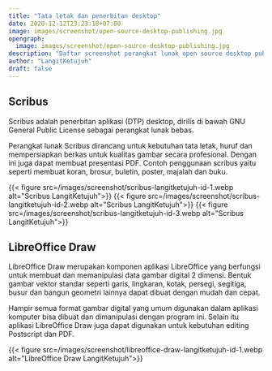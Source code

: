 ```yaml
---
title: "Tata letak dan penerbitan desktop"
date: 2020-12-12T23:23:18+07:00
image: images/screenshot/open-source-desktop-publishing.jpg
opengraph:
  image: images/screenshot/open-source-desktop-publishing.jpg
description: "Daftar screenshot perangkat lunak open source desktop publishing"
author: "LangitKetujuh"
draft: false
---
```


## Scribus

Scribus adalah penerbitan aplikasi (DTP) desktop, dirilis di bawah GNU General Public License sebagai perangkat lunak bebas.

Perangkat lunak Scribus dirancang untuk kebutuhan tata letak, huruf dan mempersiapkan berkas untuk kualitas gambar secara profesional. Dengan ini juga dapat membuat presentasi PDF. Contoh penggunaan scribus yaitu seperti membuat koran, brosur, buletin, poster, majalah dan buku.

{{< figure src=/images/screenshot/scribus-langitketujuh-id-1.webp alt="Scribus LangitKetujuh">}}
{{< figure src=/images/screenshot/scribus-langitketujuh-id-2.webp alt="Scribus LangitKetujuh">}}
{{< figure src=/images/screenshot/scribus-langitketujuh-id-3.webp alt="Scribus LangitKetujuh">}}

## LibreOffice Draw

LibreOffice Draw merupakan komponen aplikasi LibreOffice yang berfungsi untuk membuat dan memanipulasi data gambar digital 2 dimensi. Bentuk gambar vektor standar seperti garis, lingkaran, kotak, persegi, segitiga, busur dan bangun geometri lainnya dapat dibuat dengan mudah dan cepat.

Hampir semua format gambar digital yang umum digunakan dalam aplikasi komputer bisa dibuat dan dimanipulasi dengan program ini. Selain itu aplikasi LibreOffice Draw juga dapat digunakan untuk kebutuhan editing Postscript dan PDF.

{{< figure src=/images/screenshot/libreoffice-draw-langitketujuh-id-1.webp alt="LibreOffice Draw LangitKetujuh">}}
